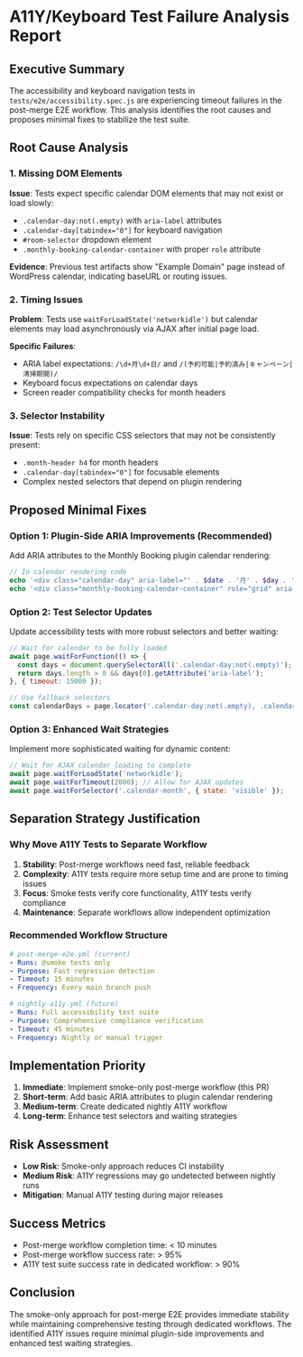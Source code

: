 # A11Y/Keyboard Test Failure Analysis Report

## Executive Summary

The accessibility and keyboard navigation tests in `tests/e2e/accessibility.spec.js` are experiencing timeout failures in the post-merge E2E workflow. This analysis identifies the root causes and proposes minimal fixes to stabilize the test suite.

## Root Cause Analysis

### 1. Missing DOM Elements

**Issue**: Tests expect specific calendar DOM elements that may not exist or load slowly:
- `.calendar-day:not(.empty)` with `aria-label` attributes
- `.calendar-day[tabindex="0"]` for keyboard navigation
- `#room-selector` dropdown element
- `.monthly-booking-calendar-container` with proper `role` attribute

**Evidence**: Previous test artifacts show "Example Domain" page instead of WordPress calendar, indicating baseURL or routing issues.

### 2. Timing Issues

**Problem**: Tests use `waitForLoadState('networkidle')` but calendar elements may load asynchronously via AJAX after initial page load.

**Specific Failures**:
- ARIA label expectations: `/\d+月\d+日/` and `/(予約可能|予約済み|キャンペーン|清掃期間)/`
- Keyboard focus expectations on calendar days
- Screen reader compatibility checks for month headers

### 3. Selector Instability

**Issue**: Tests rely on specific CSS selectors that may not be consistently present:
- `.month-header h4` for month headers
- `.calendar-day[tabindex="0"]` for focusable elements
- Complex nested selectors that depend on plugin rendering

## Proposed Minimal Fixes

### Option 1: Plugin-Side ARIA Improvements (Recommended)

Add ARIA attributes to the Monthly Booking plugin calendar rendering:

```php
// In calendar rendering code
echo '<div class="calendar-day" aria-label="' . $date . '月' . $day . '日 ' . $status . '" tabindex="0">';
echo '<div class="monthly-booking-calendar-container" role="grid" aria-label="予約カレンダー">';
```

### Option 2: Test Selector Updates

Update accessibility tests with more robust selectors and better waiting:

```javascript
// Wait for calendar to be fully loaded
await page.waitForFunction(() => {
  const days = document.querySelectorAll('.calendar-day:not(.empty)');
  return days.length > 0 && days[0].getAttribute('aria-label');
}, { timeout: 15000 });

// Use fallback selectors
const calendarDays = page.locator('.calendar-day:not(.empty), .calendar-cell:not(.empty)');
```

### Option 3: Enhanced Wait Strategies

Implement more sophisticated waiting for dynamic content:

```javascript
// Wait for AJAX calendar loading to complete
await page.waitForLoadState('networkidle');
await page.waitForTimeout(2000); // Allow for AJAX updates
await page.waitForSelector('.calendar-month', { state: 'visible' });
```

## Separation Strategy Justification

### Why Move A11Y Tests to Separate Workflow

1. **Stability**: Post-merge workflows need fast, reliable feedback
2. **Complexity**: A11Y tests require more setup time and are prone to timing issues
3. **Focus**: Smoke tests verify core functionality, A11Y tests verify compliance
4. **Maintenance**: Separate workflows allow independent optimization

### Recommended Workflow Structure

```yaml
# post-merge-e2e.yml (current)
- Runs: @smoke tests only
- Purpose: Fast regression detection
- Timeout: 15 minutes
- Frequency: Every main branch push

# nightly-a11y.yml (future)
- Runs: Full accessibility test suite
- Purpose: Comprehensive compliance verification
- Timeout: 45 minutes
- Frequency: Nightly or manual trigger
```

## Implementation Priority

1. **Immediate**: Implement smoke-only post-merge workflow (this PR)
2. **Short-term**: Add basic ARIA attributes to plugin calendar rendering
3. **Medium-term**: Create dedicated nightly A11Y workflow
4. **Long-term**: Enhance test selectors and waiting strategies

## Risk Assessment

- **Low Risk**: Smoke-only approach reduces CI instability
- **Medium Risk**: A11Y regressions may go undetected between nightly runs
- **Mitigation**: Manual A11Y testing during major releases

## Success Metrics

- Post-merge workflow completion time: < 10 minutes
- Post-merge workflow success rate: > 95%
- A11Y test suite success rate in dedicated workflow: > 90%

## Conclusion

The smoke-only approach for post-merge E2E provides immediate stability while maintaining comprehensive testing through dedicated workflows. The identified A11Y issues require minimal plugin-side improvements and enhanced test waiting strategies.
